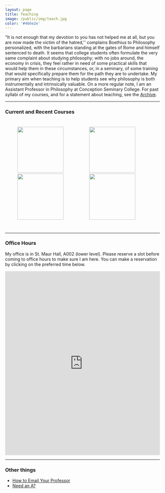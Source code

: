 ```yaml
---
layout: page
title: Teaching
image: /public/img/teach.jpg
color: '#466e2e'
---
```


"It is not enough that my devotion to you has not helped me at all, but you are now made the victim of the hatred,'' complains Boethius to Philosophy personalized, with the barbarians standing at the gates of Rome and himself sentenced to death. It seems that college students often formulate the very same complaint about studying philosophy; with no jobs around, the economy in crisis, they feel rather in need of some practical skills that would help them in these circumstances, or, in a seminary, of some training that would specifically prepare them for the path they are to undertake.
My primary aim when teaching is to help students see why philosophy is both instrumentally and intrinsically valuable. On a more regular note, I am an Assistant Professor in Philosophy at Conception Seminary College. For past syllabi of my courses, and for a statement about teaching, see the <a href="../../4_archive/">Archive</a>.

---

### Current and Recent Courses

<div>

# <p class = "small">

<a href="{{ site.baseurl }}/public/classes/Ancient "><img src="{{ site.baseurl }}/public/img/greek.jpg" width="150" height="150" hspace="40" /></a>
<a href="{{ site.baseurl }}/public/classes/Medieval "><img src="{{ site.baseurl }}/public/img/medieval.jpg" width="150" height="150" hspace="40" /></a>
<a href="{{ site.baseurl }}/public/classes/Ethics "><img src="{{ site.baseurl }}/public/img/ethics.jpg" width="150" height="150" hspace="40" /></a>
<a href="{{ site.baseurl }}/public/classes/Metaphysics "><img src="{{ site.baseurl }}/public/img/meta.jpg" width="150" height="150" hspace="40" /></a>

# </p>

</div>



---

### Office Hours

My office is in St. Maur Hall, A002 (lower level).
Please reserve a slot before coming to office hours to make sure I am here. You can make a reservation by clicking on the preferred time below.

<iframe src="https://ztoth.youcanbook.me/?noframe=true&skipHeaderFooter=true" style="width:100%;height:600px;border:1px;border-color:#000000;background-color:transparent;" frameborder="1" allowtransparency="false" onload="keepInView(this);"></iframe>

---

### Other things

- <a href="https://medium.com/@lportwoodstacer/how-to-email-your-professor-without-being-annoying-af-cf64ae0e4087#.a63fa0z6h" target="_blank">How to Email Your Professor <i class="fa fa-link"></i></a>
- <a href="http://www.slate.com/articles/life/education/2016/08/the_one_thing_college_students_should_never_say_to_a_professor.html" target="_blank">Need an A? <i class="fa fa-link"></i></a>
